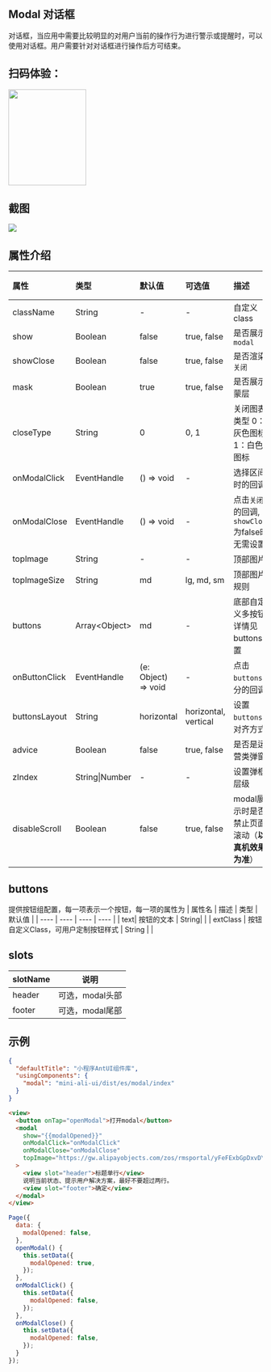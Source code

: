 ## Modal 对话框

对话框，当应用中需要比较明显的对用户当前的操作行为进行警示或提醒时，可以使用对话框。用户需要针对对话框进行操作后方可结束。

## 扫码体验：
<img src="https://gw.alipayobjects.com/zos/rmsportal/heaiwgCysVcdCUYmUjri.jpeg" width="154" height="190" />

## 截图
<img src="https://gw.alipayobjects.com/mdn/rms_349abe/afts/img/A*mVtGR7j1kU0AAAAAAAAAAABkARQnAQ" />

## 属性介绍
| 属性 | 类型 | 默认值 | 可选值 | 描述 | 必填 |
| :--- | :--- | :--- | :--- | :--- | :--- |
| className | String | - | - | 自定义class | - |
| show | Boolean | false | true, false | 是否展示`modal` | - |
| showClose | Boolean | false | true, false | 是否渲染`关闭` | - |
| mask | Boolean | true | true, false | 是否展示蒙层 | - |
| closeType | String | 0 | 0, 1 | 关闭图表类型 0：灰色图标 1：白色图标 | - |
| onModalClick | EventHandle | () => void | - | 选择区间时的回调 | - |
| onModalClose | EventHandle | () => void | - | 点击`关闭`的回调, `showClose`为false时无需设置 | - |
| topImage | String | - | - | 顶部图片 | - |
| topImageSize | String | md | lg, md, sm | 顶部图片规则 | - |
| buttons | Array\<Object\> | md | - | 底部自定义多按钮, 详情见buttons配置 | - |
| onButtonClick | EventHandle | (e: Object) => void | - | 点击`buttons`部分的回调 | - |
| buttonsLayout | String | horizontal | horizontal, vertical | 设置`buttons`的对齐方式 | - |
| advice | Boolean | false | true, false | 是否是运营类弹窗 | - |
| zIndex | String\|Number | - | - | 设置弹框层级 | - |
| disableScroll | Boolean | false | true, false | modal展示时是否禁止页面滚动（**以真机效果为准**） | - |

## buttons
提供按钮组配置，每一项表示一个按钮，每一项的属性为
| 属性名 | 描述 | 类型 | 默认值 |
| ---- | ---- | ---- | ---- |
| text| 按钮的文本 | String| |
| extClass | 按钮自定义Class，可用户定制按钮样式 | String |  |

## slots

| slotName | 说明 |
| ---- | ---- |
| header | 可选，modal头部 |
| footer | 可选，modal尾部 |


## 示例

```json
{
  "defaultTitle": "小程序AntUI组件库",
  "usingComponents": {
    "modal": "mini-ali-ui/dist/es/modal/index"
  }
}
```

```html
<view>
  <button onTap="openModal">打开modal</button>
  <modal
    show="{{modalOpened}}"
    onModalClick="onModalClick"
    onModalClose="onModalClose"
    topImage="https://gw.alipayobjects.com/zos/rmsportal/yFeFExbGpDxvDYnKHcrs.png"
  >
    <view slot="header">标题单行</view>
    说明当前状态、提示用户解决方案，最好不要超过两行。
    <view slot="footer">确定</view>
  </modal>
</view>
```

```javascript
Page({
  data: {
    modalOpened: false,
  },
  openModal() {
    this.setData({
      modalOpened: true,
    });
  },
  onModalClick() {
    this.setData({
      modalOpened: false,
    });
  },
  onModalClose() {
    this.setData({
      modalOpened: false,
    });
  }
});
```
